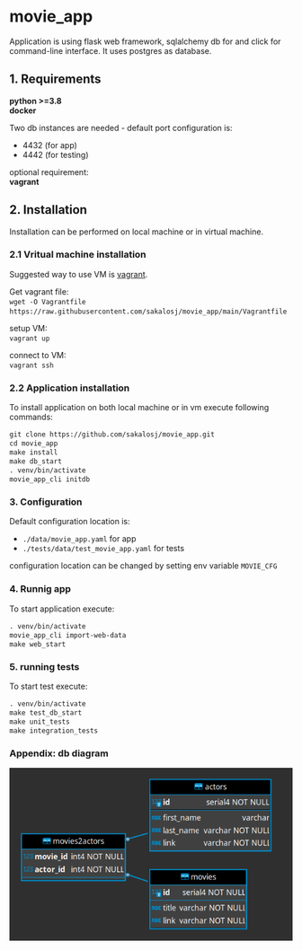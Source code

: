 # movie_app

Application is using flask web framework, sqlalchemy db for and click for command-line interface.
It uses postgres as database. 

## 1. Requirements

**python >=3.8**  
**docker**  

Two db instances are needed - default port configuration is: 
* 4432 (for app)
* 4442 (for testing)


optional requirement:  
**vagrant**
    
## 2. Installation
Installation can be performed on local machine or in virtual machine. 

### 2.1 Vritual machine installation
Suggested way to use VM is [vagrant](https://learn.hashicorp.com/tutorials/vagrant/getting-started-install?in=vagrant/getting-started).

Get vagrant file:  
`wget -O Vagrantfile https://raw.githubusercontent.com/sakalosj/movie_app/main/Vagrantfile`

setup VM:  
`vagrant up`

connect to VM:  
`vagrant ssh`


### 2.2 Application installation
To install application on both local machine or in vm execute following commands:

```
git clone https://github.com/sakalosj/movie_app.git  
cd movie_app
make install
make db_start
. venv/bin/activate
movie_app_cli initdb
```

### 3. Configuration
Default configuration location is:  
* `./data/movie_app.yaml` for app  
* `./tests/data/test_movie_app.yaml` for tests

configuration location can be changed by setting env variable `MOVIE_CFG`

### 4. Runnig app
To start application execute:
```
. venv/bin/activate
movie_app_cli import-web-data
make web_start
```

### 5. running tests
To start test execute:
```
. venv/bin/activate
make test_db_start
make unit_tests
make integration_tests 
```

### Appendix: db diagram
![alt text](./data/movie_db.png)